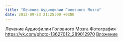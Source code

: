 ```yaml
---
title: "Лечение Аудиофилии Головного Мозга"
date: 2012-09-23 21:25:00 +0300
---
```


Лечение Аудиофилии Головного Мозга
Фотография
<a class="vk-attach" href="https://vk.com/photo-13627012_289012970">https://vk.com/photo-13627012_289012970</a>
<a class="vk-attach" href="https://vk.com/photo-13627012_289012970">Вложение</a>
